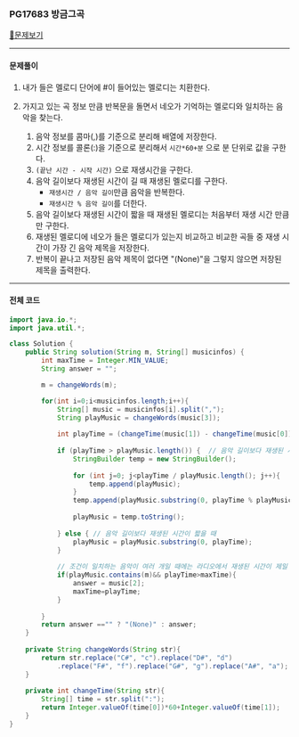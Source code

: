 ### PG17683 방금그곡

[📁문제보기](https://school.programmers.co.kr/learn/courses/30/lessons/17683)

---

#### 문제풀이

1. 내가 들은 멜로디 단어에 #이 들어있는 멜로디는 치환한다.

2. 가지고 있는 곡 정보 만큼 반복문을 돌면서 네오가 기억하는 멜로디와 일치하는 음악을 찾는다.
   1. 음악 정보를 콤마(,)를 기준으로 분리해 배열에 저장한다.
   2. 시간 정보를 콜론(:)을 기준으로 분리해서 `시간*60+분` 으로 분 단위로 값을 구한다.
   3. `(끝난 시간 - 시작 시간)` 으로 재생시간을 구한다.
   4. 음악 길이보다 재생된 시간이 길 때  재생된 멜로디를 구한다.
      - `재생시간 / 음악 길이`만큼 음악을 반복한다.
      - `재생시간 % 음악 길이`를 더한다.
   5. 음악 길이보다 재생된 시간이 짧을 때 재생된 멜로디는 처음부터 재생 시간 만큼만 구한다.
   6. 재생된 멜로디에 네오가 들은 멜로디가 있는지 비교하고 비교한 곡들 중 재생  시간이 가장 긴 음악 제목을 저장한다.
   7. 반복이 끝나고 저장된 음악 제목이 없다면 "(None)"을 그렇지 않으면 저장된 제목을 출력한다.

---

#### 전체 코드

```java
import java.io.*;
import java.util.*;

class Solution {
    public String solution(String m, String[] musicinfos) {
        int maxTime = Integer.MIN_VALUE;
        String answer = "";

        m = changeWords(m);

        for(int i=0;i<musicinfos.length;i++){
            String[] music = musicinfos[i].split(",");
            String playMusic = changeWords(music[3]);
            
            int playTime = (changeTime(music[1]) - changeTime(music[0])); // 끝나는 시간 - 시작 시간
            
            if (playTime > playMusic.length()) {  // 음악 길이보다 재생된 시간이 길 때
                StringBuilder temp = new StringBuilder();
                
                for (int j=0; j<playTime / playMusic.length(); j++){
                    temp.append(playMusic);
                }
                temp.append(playMusic.substring(0, playTime % playMusic.length()));
                
                playMusic = temp.toString();
                
            } else { // 음악 길이보다 재생된 시간이 짧을 때
                playMusic = playMusic.substring(0, playTime);
            }
            
            // 조건이 일치하는 음악이 여러 개일 때에는 라디오에서 재생된 시간이 제일 긴 음악 제목을 반환
            if(playMusic.contains(m)&& playTime>maxTime){
                answer = music[2];
                maxTime=playTime;
            } 
            
        }
        return answer =="" ? "(None)" : answer;
    }
    
    private String changeWords(String str){
        return str.replace("C#", "c").replace("D#", "d")
            .replace("F#", "f").replace("G#", "g").replace("A#", "a");
    }
    
    private int changeTime(String str){
        String[] time = str.split(":");
        return Integer.valueOf(time[0])*60+Integer.valueOf(time[1]);
    }
}
```
